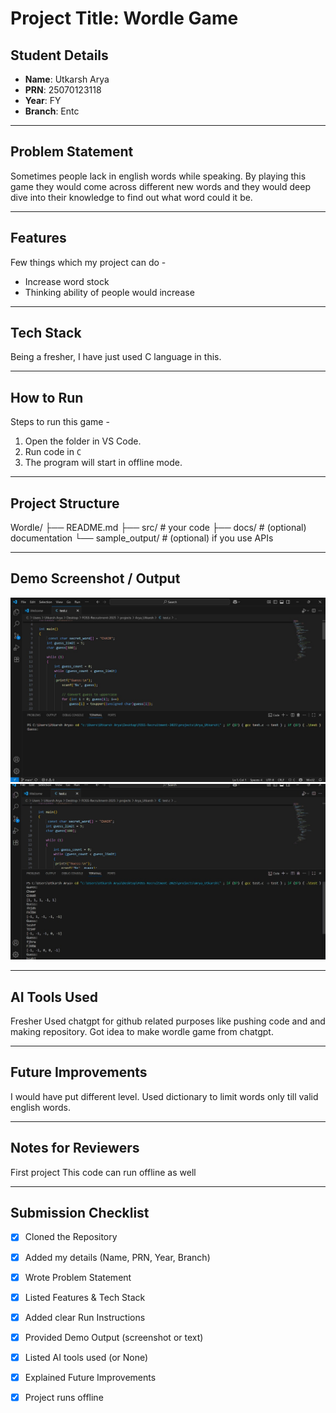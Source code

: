 # Project Title: Wordle Game

## Student Details
- **Name**: Utkarsh Arya
- **PRN**: 25070123118
- **Year**: FY
- **Branch**: Entc

---

## Problem Statement
Sometimes people lack in english words while speaking.
By playing this game they would come across different new words and they would deep dive into their knowledge to find out what word could it be.

---

## Features
Few things which my project can do -
- Increase word stock 
- Thinking ability of people would increase

---

## Tech Stack
Being a fresher, I have just used C language in this.

---

## How to Run
Steps to run this game - 
1. Open the folder in VS Code.  
2. Run code in `C`  
3. The program will start in offline mode.

---

## Project Structure

Wordle/ ├── README.md ├── src/        # your code ├── docs/       # (optional) documentation └── sample_output/   # (optional) if you use APIs

---

## Demo Screenshot / Output
![alt text](<Demo SS 1.jpg>)
![alt text](<Demo SS 2.jpg>)

---

## AI Tools Used
Fresher
Used chatgpt for github related purposes like pushing code and and making repository.
Got idea to make wordle game from chatgpt.

---

## Future Improvements
I would have put different level.
Used dictionary to limit words only till valid english words.


---

## Notes for Reviewers
First project
This code can run offline as well

---

## Submission Checklist 
- [x] Cloned the Repository 
- [x] Added my details (Name, PRN, Year, Branch)  
- [x] Wrote Problem Statement  
- [x] Listed Features & Tech Stack  
- [x] Added clear Run Instructions  
- [x] Provided Demo Output (screenshot or text)  
- [x] Listed AI tools used (or None)  
- [x] Explained Future Improvements  
- [x] Project runs offline


